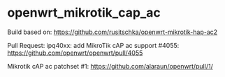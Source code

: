 # openwrt_mikrotik_cap_ac

Build based on:
https://github.com/rusitschka/openwrt-mikrotik-hap-ac2

Pull Request: ipq40xx: add MikroTik cAP ac support #4055:
https://github.com/openwrt/openwrt/pull/4055

Mikrotik cAP ac patchset #1:
https://github.com/alaraun/openwrt/pull/1/
